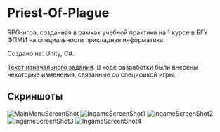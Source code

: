 # Priest-Of-Plague
RPG-игра, созданная в рамках учебной практики на 1 курсе в БГУ ФПМИ на специальности прикладная информатика.

Создано на: Unity, C#.

[Текст изначального задания](https://drive.google.com/file/d/0Bymq5SA5EB3Nb1gwNXRDSXZnYVk/view?usp=sharing). В ходе разработки были внесены некоторые изменения, связанные со спецификой игры.

## Скриншоты
![MainMenuScreenShot](https://pp.userapi.com/c847021/v847021302/7c011/t5l_a0kZxuo.jpg)
![IngameScreenShot1](https://pp.userapi.com/c847021/v847021302/7c01b/FCIkJ_bMMic.jpg)
![IngameScreenShot2](https://pp.userapi.com/c847021/v847021302/7c030/hr3t0TFvi4E.jpg)
![IngameScreenShot3](https://pp.userapi.com/c847021/v847021302/7c03a/pBIagSlXjzc.jpg)
![IngameScreenShot4](https://pp.userapi.com/c847021/v847021302/7c044/OXpWwvkjj2Y.jpg)

